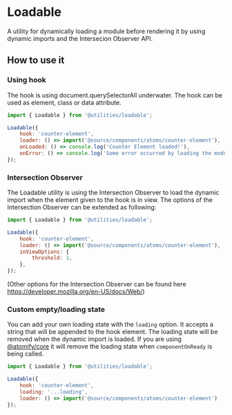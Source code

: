 # Loadable
A utility for dynamically loading a module before rendering it by using dynamic imports and the Intersecion Observer API.

## How to use it

### Using hook
The hook is using document.querySelectorAll underwater. The hook can be used as element, class or data attribute.

```javascript
import { Loadable } from '@utilities/loadable';

Loadable({
    hook: 'counter-element',
    loader: () => import('@source/components/atoms/counter-element'),
    onLoaded: () => console.log('Counter Element loaded!'),
    onError: () => console.log('Some error occurred by loading the module!'),
});
```

### Intersection Observer
The Loadable utility is using the Intersection Observer to load the dynamic import when the element given to the hook is in view. The options of the Intersection Observer can be extended as following:

```javascript
import { Loadable } from '@utilities/loadable';

Loadable({
    hook: 'counter-element',
    loader: () => import('@source/components/atoms/counter-element'),
    inViewOptions: {
        threshold: 1,
    },
});
```
(Other options for the Intersection Observer can be found here https://developer.mozilla.org/en-US/docs/Web/)

### Custom empty/loading state
You can add your own loading state with the `loading` option. It accepts a string that will be appended to the hook element. The loading state will be removed when the dynamic import is loaded. If you are using [@atomify/core](https://www.npmjs.com/package/@atomify/core) it will remove the loading state when `componentOnReady` is being called.

```javascript
import { Loadable } from '@utilities/loadable';

Loadable({
    hook: 'counter-element',
    loading: '...loading',
    loader: () => import('@source/components/atoms/counter-element')
});
```